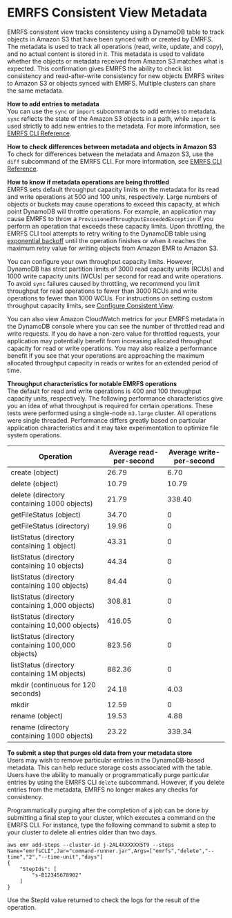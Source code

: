 # EMRFS Consistent View Metadata<a name="emrfs-metadata"></a>

EMRFS consistent view tracks consistency using a DynamoDB table to track objects in Amazon S3 that have been synced with or created by EMRFS\. The metadata is used to track all operations \(read, write, update, and copy\), and no actual content is stored in it\. This metadata is used to validate whether the objects or metadata received from Amazon S3 matches what is expected\. This confirmation gives EMRFS the ability to check list consistency and read\-after\-write consistency for new objects EMRFS writes to Amazon S3 or objects synced with EMRFS\. Multiple clusters can share the same metadata\.

**How to add entries to metadata**  
You can use the `sync` or `import` subcommands to add entries to metadata\. `sync` reflects the state of the Amazon S3 objects in a path, while `import` is used strictly to add new entries to the metadata\. For more information, see [EMRFS CLI Reference](emrfs-cli-reference.md)\.

**How to check differences between metadata and objects in Amazon S3**  
To check for differences between the metadata and Amazon S3, use the `diff` subcommand of the EMRFS CLI\. For more information, see [EMRFS CLI Reference](emrfs-cli-reference.md)\.

**How to know if metadata operations are being throttled**  
EMRFS sets default throughput capacity limits on the metadata for its read and write operations at 500 and 100 units, respectively\. Large numbers of objects or buckets may cause operations to exceed this capacity, at which point DynamoDB will throttle operations\. For example, an application may cause EMRFS to throw a `ProvisionedThroughputExceededException` if you perform an operation that exceeds these capacity limits\. Upon throttling, the EMRFS CLI tool attempts to retry writing to the DynamoDB table using [exponential backoff](https://docs.aws.amazon.com/general/latest/gr/api-retries.html) until the operation finishes or when it reaches the maximum retry value for writing objects from Amazon EMR to Amazon S3\. 

You can configure your own throughput capacity limits\. However, DynamoDB has strict partition limits of 3000 read capacity units \(RCUs\) and 1000 write capacity units \(WCUs\) per second for read and write operations\. To avoid `sync` failures caused by throttling, we recommend you limit throughput for read operations to fewer than 3000 RCUs and write operations to fewer than 1000 WCUs\. For instructions on setting custom throughput capacity limits, see [Configure Consistent View](emrfs-configure-consistent-view.md)\.

You can also view Amazon CloudWatch metrics for your EMRFS metadata in the DynamoDB console where you can see the number of throttled read and write requests\. If you do have a non\-zero value for throttled requests, your application may potentially benefit from increasing allocated throughput capacity for read or write operations\. You may also realize a performance benefit if you see that your operations are approaching the maximum allocated throughput capacity in reads or writes for an extended period of time\.

**Throughput characteristics for notable EMRFS operations**  
The default for read and write operations is 400 and 100 throughput capacity units, respectively\. The following performance characteristics give you an idea of what throughput is required for certain operations\. These tests were performed using a single\-node `m3.large` cluster\. All operations were single threaded\. Performance differs greatly based on particular application characteristics and it may take experimentation to optimize file system operations\.


| Operation  | Average read\-per\-second  | Average write\-per\-second  | 
| --- | --- | --- | 
| create \(object\) | 26\.79 |  6\.70 | 
| delete \(object\) | 10\.79 |  10\.79 | 
| delete \(directory containing 1000 objects\) | 21\.79 | 338\.40  | 
|  getFileStatus \(object\) | 34\.70 | 0  | 
| getFileStatus \(directory\) | 19\.96 | 0 | 
| listStatus \(directory containing 1 object\) | 43\.31 | 0 | 
| listStatus \(directory containing 10 objects\) | 44\.34 | 0 | 
| listStatus \(directory containing 100 objects\) | 84\.44 | 0 | 
| listStatus \(directory containing 1,000 objects\) | 308\.81 | 0 | 
| listStatus \(directory containing 10,000 objects\) | 416\.05 | 0 | 
| listStatus \(directory containing 100,000 objects\) | 823\.56 | 0 | 
| listStatus \(directory containing 1M objects\) | 882\.36 | 0 | 
| mkdir \(continuous for 120 seconds\)  | 24\.18 | 4\.03 | 
| mkdir | 12\.59 | 0 | 
| rename \(object\) | 19\.53 | 4\.88 | 
| rename \(directory containing 1000 objects\) | 23\.22 | 339\.34 | 

**To submit a step that purges old data from your metadata store**  
Users may wish to remove particular entries in the DynamoDB\-based metadata\. This can help reduce storage costs associated with the table\. Users have the ability to manually or programmatically purge particular entries by using the EMRFS CLI `delete` subcommand\. However, if you delete entries from the metadata, EMRFS no longer makes any checks for consistency\.

Programmatically purging after the completion of a job can be done by submitting a final step to your cluster, which executes a command on the EMRFS CLI\. For instance, type the following command to submit a step to your cluster to delete all entries older than two days\.

```
aws emr add-steps --cluster-id j-2AL4XXXXXX5T9 --steps Name="emrfsCLI",Jar="command-runner.jar",Args=["emrfs","delete","--time","2","--time-unit","days"]
{
    "StepIds": [
        "s-B12345678902"
    ]
}
```

Use the StepId value returned to check the logs for the result of the operation\.